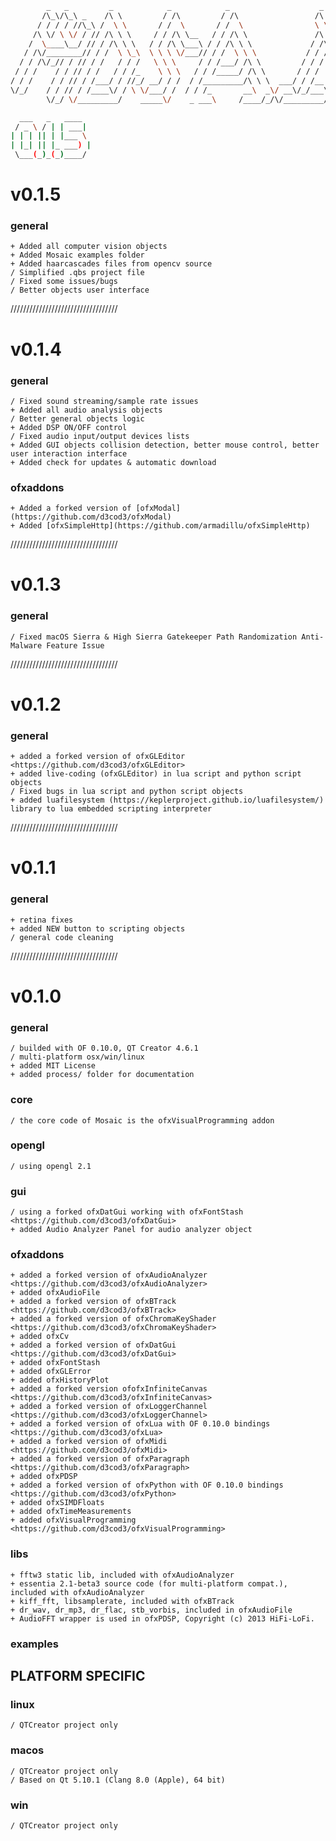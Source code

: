 ```bash
        _   _         _            _            _                    _           _      
       /\_\/\_\ _    /\ \         / /\         / /\                 /\ \       /\ \     
      / / / / //\_\ /  \ \       / /  \       / /  \                \ \ \     /  \ \    
     /\ \/ \ \/ / // /\ \ \     / / /\ \__   / / /\ \               /\ \_\   / /\ \ \   
    /  \____\__/ // / /\ \ \   / / /\ \___\ / / /\ \ \             / /\/_/  / / /\ \ \  
   / /\/________// / /  \ \_\  \ \ \ \/___// / /  \ \ \           / / /    / / /  \ \_\
  / / /\/_// / // / /   / / /   \ \ \     / / /___/ /\ \         / / /    / / /    \/_/
 / / /    / / // / /   / / /_    \ \ \   / / /_____/ /\ \       / / /    / / /          
/ / /    / / // / /___/ / //_/ __/ / /  / /_________/\ \ \  ___/ / /__  / / /________   
\/_/    / / // / /____\/ / \ \/___/ /  / / /_       __\  _\/ __\/_/___\/ / /_________\  
        \/_/ \/_________/    _____\/    _ ___\     /____/_/\/_________/\/____________/  

```

```bash
  ___   _   ____  
 / _ \ / | | ___|
| | | || | |___ \
| |_| || |_ ___) |
 \___(_)_(_)____/

```

# v0.1.5

### general
    + Added all computer vision objects
    + Added Mosaic examples folder
    + Added haarcascades files from opencv source
    / Simplified .qbs project file
    / Fixed some issues/bugs
    / Better objects user interface

//////////////////////////////////

# v0.1.4

### general
    / Fixed sound streaming/sample rate issues
    + Added all audio analysis objects
    / Better general objects logic
    + Added DSP ON/OFF control
    / Fixed audio input/output devices lists
    + Added GUI objects collision detection, better mouse control, better user interaction interface
    + Added check for updates & automatic download

### ofxaddons
    + Added a forked version of [ofxModal](https://github.com/d3cod3/ofxModal)
    + Added [ofxSimpleHttp](https://github.com/armadillu/ofxSimpleHttp)

//////////////////////////////////

# v0.1.3

### general
    / Fixed macOS Sierra & High Sierra Gatekeeper Path Randomization Anti-Malware Feature Issue

//////////////////////////////////

# v0.1.2

### general
    + added a forked version of ofxGLEditor <https://github.com/d3cod3/ofxGLEditor>
    + added live-coding (ofxGLEditor) in lua script and python script objects
    / Fixed bugs in lua script and python script objects
    + added luafilesystem (https://keplerproject.github.io/luafilesystem/) library to lua embedded scripting interpreter

//////////////////////////////////

# v0.1.1

### general
    + retina fixes
    + added NEW button to scripting objects
    / general code cleaning

//////////////////////////////////

# v0.1.0

### general
    / builded with OF 0.10.0, QT Creator 4.6.1
    / multi-platform osx/win/linux
    + added MIT License
    + added process/ folder for documentation

### core
    / the core code of Mosaic is the ofxVisualProgramming addon

### opengl
    / using opengl 2.1

### gui
    / using a forked ofxDatGui working with ofxFontStash <https://github.com/d3cod3/ofxDatGui>
    + added Audio Analyzer Panel for audio analyzer object

### ofxaddons
    + added a forked version of ofxAudioAnalyzer <https://github.com/d3cod3/ofxAudioAnalyzer>
    + added ofxAudioFile
    + added a forked version of ofxBTrack <https://github.com/d3cod3/ofxBTrack>
    + added a forked version of ofxChromaKeyShader <https://github.com/d3cod3/ofxChromaKeyShader>
    + added ofxCv
    + added a forked version of ofxDatGui <https://github.com/d3cod3/ofxDatGui>
    + added ofxFontStash
    + added ofxGLError
    + added ofxHistoryPlot
    + added a forked version ofofxInfiniteCanvas <https://github.com/d3cod3/ofxInfiniteCanvas>
    + added a forked version of ofxLoggerChannel <https://github.com/d3cod3/ofxLoggerChannel>
    + added a forked version of ofxLua with OF 0.10.0 bindings
    <https://github.com/d3cod3/ofxLua>
    + added a forked version of ofxMidi
    <https://github.com/d3cod3/ofxMidi>
    + added a forked version of ofxParagraph
    <https://github.com/d3cod3/ofxParagraph>
    + added ofxPDSP
    + added a forked version of ofxPython with OF 0.10.0 bindings
    <https://github.com/d3cod3/ofxPython>
    + added ofxSIMDFloats
    + added ofxTimeMeasurements
    + added ofxVisualProgramming <https://github.com/d3cod3/ofxVisualProgramming>

### libs
    + fftw3 static lib, included with ofxAudioAnalyzer
    + essentia 2.1-beta3 source code (for multi-platform compat.), included with ofxAudioAnalyzer
    + kiff_fft, libsamplerate, included with ofxBTrack
    + dr_wav, dr_mp3, dr_flac, stb_vorbis, included in ofxAudioFile
    + AudioFFT wrapper is used in ofxPDSP, Copyright (c) 2013 HiFi-LoFi.


### examples


PLATFORM SPECIFIC
-----------------

### linux
    / QTCreator project only

### macos
    / QTCreator project only
    / Based on Qt 5.10.1 (Clang 8.0 (Apple), 64 bit)

### win
    / QTCreator project only
